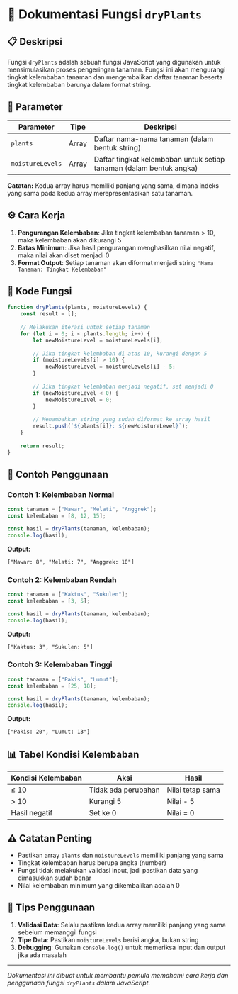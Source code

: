 # 🌱 Dokumentasi Fungsi `dryPlants`

## 📋 Deskripsi

Fungsi `dryPlants` adalah sebuah fungsi JavaScript yang digunakan untuk mensimulasikan proses pengeringan tanaman. Fungsi ini akan mengurangi tingkat kelembaban tanaman dan mengembalikan daftar tanaman beserta tingkat kelembaban barunya dalam format string.

## 🔧 Parameter

| Parameter | Tipe | Deskripsi |
|-----------|------|-----------|
| `plants` | Array | Daftar nama-nama tanaman (dalam bentuk string) |
| `moistureLevels` | Array | Daftar tingkat kelembaban untuk setiap tanaman (dalam bentuk angka) |

**Catatan:** Kedua array harus memiliki panjang yang sama, dimana indeks yang sama pada kedua array merepresentasikan satu tanaman.

## ⚙️ Cara Kerja

1. **Pengurangan Kelembaban**: Jika tingkat kelembaban tanaman > 10, maka kelembaban akan dikurangi 5
2. **Batas Minimum**: Jika hasil pengurangan menghasilkan nilai negatif, maka nilai akan diset menjadi 0
3. **Format Output**: Setiap tanaman akan diformat menjadi string `"Nama Tanaman: Tingkat Kelembaban"`

## 📝 Kode Fungsi

```javascript
function dryPlants(plants, moistureLevels) {
    const result = [];
    
    // Melakukan iterasi untuk setiap tanaman
    for (let i = 0; i < plants.length; i++) {
        let newMoistureLevel = moistureLevels[i];
        
        // Jika tingkat kelembaban di atas 10, kurangi dengan 5
        if (moistureLevels[i] > 10) {
            newMoistureLevel = moistureLevels[i] - 5;
        }
        
        // Jika tingkat kelembaban menjadi negatif, set menjadi 0
        if (newMoistureLevel < 0) {
            newMoistureLevel = 0;
        }
        
        // Menambahkan string yang sudah diformat ke array hasil
        result.push(`${plants[i]}: ${newMoistureLevel}`);
    }
    
    return result;
}
```

## 🎯 Contoh Penggunaan

### Contoh 1: Kelembaban Normal
```javascript
const tanaman = ["Mawar", "Melati", "Anggrek"];
const kelembaban = [8, 12, 15];

const hasil = dryPlants(tanaman, kelembaban);
console.log(hasil);
```

**Output:**
```
["Mawar: 8", "Melati: 7", "Anggrek: 10"]
```

### Contoh 2: Kelembaban Rendah
```javascript
const tanaman = ["Kaktus", "Sukulen"];
const kelembaban = [3, 5];

const hasil = dryPlants(tanaman, kelembaban);
console.log(hasil);
```

**Output:**
```
["Kaktus: 3", "Sukulen: 5"]
```

### Contoh 3: Kelembaban Tinggi
```javascript
const tanaman = ["Pakis", "Lumut"];
const kelembaban = [25, 18];

const hasil = dryPlants(tanaman, kelembaban);
console.log(hasil);
```

**Output:**
```
["Pakis: 20", "Lumut: 13"]
```

## 📊 Tabel Kondisi Kelembaban

| Kondisi Kelembaban | Aksi | Hasil |
|-------------------|------|-------|
| ≤ 10 | Tidak ada perubahan | Nilai tetap sama |
| > 10 | Kurangi 5 | Nilai - 5 |
| Hasil negatif | Set ke 0 | Nilai = 0 |

## ⚠️ Catatan Penting

- Pastikan array `plants` dan `moistureLevels` memiliki panjang yang sama
- Tingkat kelembaban harus berupa angka (number)
- Fungsi tidak melakukan validasi input, jadi pastikan data yang dimasukkan sudah benar
- Nilai kelembaban minimum yang dikembalikan adalah 0

## 🚀 Tips Penggunaan

1. **Validasi Data**: Selalu pastikan kedua array memiliki panjang yang sama sebelum memanggil fungsi
2. **Tipe Data**: Pastikan `moistureLevels` berisi angka, bukan string
3. **Debugging**: Gunakan `console.log()` untuk memeriksa input dan output jika ada masalah

---

*Dokumentasi ini dibuat untuk membantu pemula memahami cara kerja dan penggunaan fungsi `dryPlants` dalam JavaScript.*
